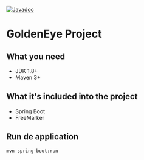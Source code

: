 [![Javadoc](https://img.shields.io/badge/JavaDoc-Online-green)](https://YOUR-USERNAME.github.io/YOUR-REPO/javadoc/)

# GoldenEye Project

## What you need

-   JDK 1.8+
-   Maven 3+

## What it's included into the project

- Spring Boot
- FreeMarker

## Run de application

    mvn spring-boot:run

